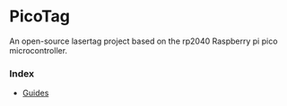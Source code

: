 # PicoTag
An open-source lasertag project based on the rp2040 Raspberry pi pico microcontroller.


### Index

<!--- [Concepts](SiteStuff/concepts/index.md)
 -[Autonomy](SiteStuff/autonomy/index.md)-->
- [Guides](SiteStuff/guides/index.md)

<!--[Work-Analysis](SiteStuff/analysis.md)-->
